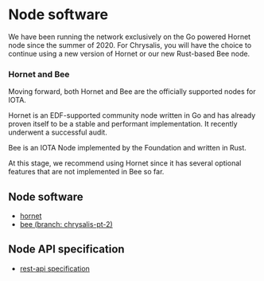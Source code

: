 # Node software

We have been running the network exclusively on the Go powered Hornet node since the summer of 2020. For Chrysalis, you will have the choice to continue using a new version of Hornet or our new Rust-based Bee node.

### Hornet and Bee

Moving forward, both Hornet and Bee are the officially supported nodes for IOTA.

Hornet is an EDF-supported community node written in Go and has already proven itself to be a stable and performant implementation. It recently underwent a successful audit. 

Bee is an IOTA Node implemented by the Foundation and written in Rust.

At this stage, we recommend using Hornet since it has several optional features that are not implemented in Bee so far.

## Node software

- [hornet](https://hornet.docs.iota.org)
- [bee (branch: chrysalis-pt-2)](https://github.com/iotaledger/bee/tree/chrysalis-pt-2)

## Node API specification

- [rest-api specification](https://editor.swagger.io/?url=https://raw.githubusercontent.com/rufsam/protocol-rfcs/master/text/0026-rest-api/rest-api.yaml)

